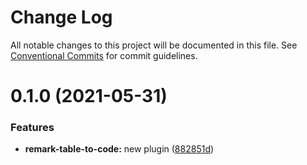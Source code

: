 # Change Log

All notable changes to this project will be documented in this file.
See [Conventional Commits](https://conventionalcommits.org) for commit guidelines.

# 0.1.0 (2021-05-31)


### Features

* **remark-table-to-code:** new plugin ([882851d](https://github.com/adaltas/remark-gatsby-plugins/commit/882851dc5c889e158cfb7647fd5672967547db1c))
